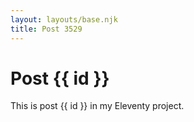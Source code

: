 ```yaml
---
layout: layouts/base.njk
title: Post 3529
---
```


# Post {{ id }}

This is post {{ id }} in my Eleventy project.

